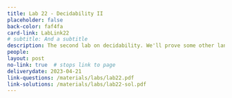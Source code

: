 ```yaml
---
title: Lab 22 - Decidability II
placeholder: false
back-color: faf4fa
card-link: LabLink22
# subtitle: And a subtitle
description: The second lab on decidability. We'll prove some other languages are undecidable using slightly more complex proof structures. 
people:
layout: post
no-link: true  # stops link to page 
deliverydate: 2023-04-21
link-questions: /materials/labs/lab22.pdf
link-solutions: /materials/labs/lab22-sol.pdf
---
```










